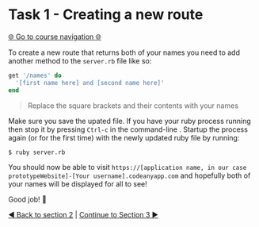 Task 1 - Creating a new route
=============================

[:globe_with_meridians: Go to course navigation :globe_with_meridians:](../navigation.md)


To create a new route that returns both of your names you need to add another method to the `server.rb` file like so:

```ruby
get '/names' do
  '[first name here] and [second name here]'
end
```

> Replace the square brackets and their contents with your names

Make sure you save the upated file. If you have your ruby process running then stop it by pressing `Ctrl-c` in the command-line . Startup the process again (or for the first time) with the newly updated ruby file by running:

```
$ ruby server.rb
```

You should now be able to visit `https://[application name, in our case prototypeWebsite]-[Your username].codeanyapp.com`
 and hopefully both of your names will be displayed for all to see!

Good job! :twisted_rightwards_arrows:

[:arrow_backward: Back to section 2](../courseSections/section2.md) | [Continue to Section 3 :arrow_forward:](../courseSections/section3.md)
